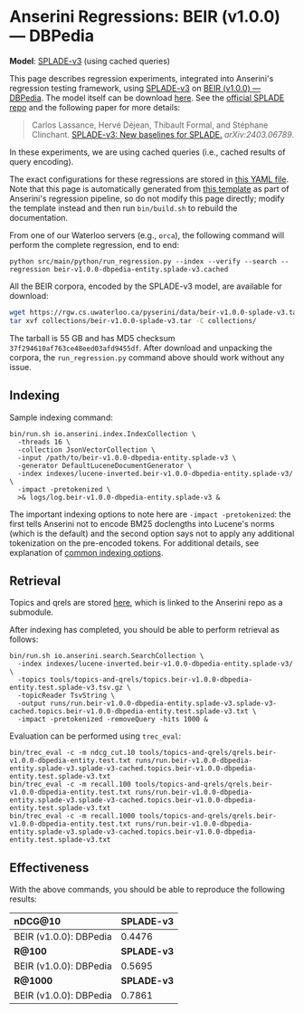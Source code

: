 # Anserini Regressions: BEIR (v1.0.0) &mdash; DBPedia

**Model**: [SPLADE-v3](https://arxiv.org/abs/2403.06789) (using cached queries)

This page describes regression experiments, integrated into Anserini's regression testing framework, using [SPLADE-v3](https://arxiv.org/abs/2403.06789) on [BEIR (v1.0.0) &mdash; DBPedia](http://beir.ai/).
The model itself can be download [here](https://huggingface.co/naver/splade-v3).
See the [official SPLADE repo](https://github.com/naver/splade) and the following paper for more details:

> Carlos Lassance, Hervé Déjean, Thibault Formal, and Stéphane Clinchant. [SPLADE-v3: New baselines for SPLADE.](https://arxiv.org/abs/2403.06789) _arXiv:2403.06789_.

In these experiments, we are using cached queries (i.e., cached results of query encoding).

The exact configurations for these regressions are stored in [this YAML file](../../src/main/resources/regression/beir-v1.0.0-dbpedia-entity.splade-v3.cached.yaml).
Note that this page is automatically generated from [this template](../../src/main/resources/docgen/templates/beir-v1.0.0-dbpedia-entity.splade-v3.cached.template) as part of Anserini's regression pipeline, so do not modify this page directly; modify the template instead and then run `bin/build.sh` to rebuild the documentation.

From one of our Waterloo servers (e.g., `orca`), the following command will perform the complete regression, end to end:

```
python src/main/python/run_regression.py --index --verify --search --regression beir-v1.0.0-dbpedia-entity.splade-v3.cached
```

All the BEIR corpora, encoded by the SPLADE-v3 model, are available for download:

```bash
wget https://rgw.cs.uwaterloo.ca/pyserini/data/beir-v1.0.0-splade-v3.tar -P collections/
tar xvf collections/beir-v1.0.0-splade-v3.tar -C collections/
```

The tarball is 55 GB and has MD5 checksum `37f294610af763ce48eed03afd9455df`.
After download and unpacking the corpora, the `run_regression.py` command above should work without any issue.

## Indexing

Sample indexing command:

```
bin/run.sh io.anserini.index.IndexCollection \
  -threads 16 \
  -collection JsonVectorCollection \
  -input /path/to/beir-v1.0.0-dbpedia-entity.splade-v3 \
  -generator DefaultLuceneDocumentGenerator \
  -index indexes/lucene-inverted.beir-v1.0.0-dbpedia-entity.splade-v3/ \
  -impact -pretokenized \
  >& logs/log.beir-v1.0.0-dbpedia-entity.splade-v3 &
```

The important indexing options to note here are `-impact -pretokenized`: the first tells Anserini not to encode BM25 doclengths into Lucene's norms (which is the default) and the second option says not to apply any additional tokenization on the pre-encoded tokens.
For additional details, see explanation of [common indexing options](../../docs/common-indexing-options.md).

## Retrieval

Topics and qrels are stored [here](https://github.com/castorini/anserini-tools/tree/master/topics-and-qrels), which is linked to the Anserini repo as a submodule.

After indexing has completed, you should be able to perform retrieval as follows:

```
bin/run.sh io.anserini.search.SearchCollection \
  -index indexes/lucene-inverted.beir-v1.0.0-dbpedia-entity.splade-v3/ \
  -topics tools/topics-and-qrels/topics.beir-v1.0.0-dbpedia-entity.test.splade-v3.tsv.gz \
  -topicReader TsvString \
  -output runs/run.beir-v1.0.0-dbpedia-entity.splade-v3.splade-v3-cached.topics.beir-v1.0.0-dbpedia-entity.test.splade-v3.txt \
  -impact -pretokenized -removeQuery -hits 1000 &
```

Evaluation can be performed using `trec_eval`:

```
bin/trec_eval -c -m ndcg_cut.10 tools/topics-and-qrels/qrels.beir-v1.0.0-dbpedia-entity.test.txt runs/run.beir-v1.0.0-dbpedia-entity.splade-v3.splade-v3-cached.topics.beir-v1.0.0-dbpedia-entity.test.splade-v3.txt
bin/trec_eval -c -m recall.100 tools/topics-and-qrels/qrels.beir-v1.0.0-dbpedia-entity.test.txt runs/run.beir-v1.0.0-dbpedia-entity.splade-v3.splade-v3-cached.topics.beir-v1.0.0-dbpedia-entity.test.splade-v3.txt
bin/trec_eval -c -m recall.1000 tools/topics-and-qrels/qrels.beir-v1.0.0-dbpedia-entity.test.txt runs/run.beir-v1.0.0-dbpedia-entity.splade-v3.splade-v3-cached.topics.beir-v1.0.0-dbpedia-entity.test.splade-v3.txt
```

## Effectiveness

With the above commands, you should be able to reproduce the following results:

| **nDCG@10**                                                                                                  | **SPLADE-v3**|
|:-------------------------------------------------------------------------------------------------------------|-----------|
| BEIR (v1.0.0): DBPedia                                                                                       | 0.4476    |
| **R@100**                                                                                                    | **SPLADE-v3**|
| BEIR (v1.0.0): DBPedia                                                                                       | 0.5695    |
| **R@1000**                                                                                                   | **SPLADE-v3**|
| BEIR (v1.0.0): DBPedia                                                                                       | 0.7861    |
